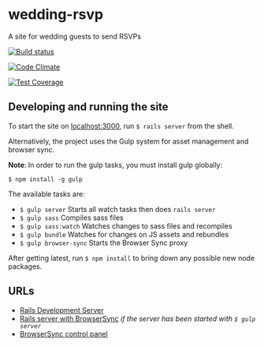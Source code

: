 # wedding-rsvp
A site for wedding guests to send RSVPs

[![Build status](https://travis-ci.org/thehobbs/wedding-rsvp.svg?branch=master)](https://travis-ci.org/thehobbs/wedding-rsvp)

[![Code
Climate](https://codeclimate.com/github/thehobbs/wedding-rsvp/badges/gpa.svg)](https://codeclimate.com/github/thehobbs/wedding-rsvp)

[![Test
Coverage](https://codeclimate.com/github/thehobbs/wedding-rsvp/badges/coverage.svg)](https://codeclimate.com/github/thehobbs/wedding-rsvp/coverage)

## Developing and running the site

To start the site on [localhost:3000](http://localhost:3000), run `$ rails server` from the shell.

Alternatively, the project uses the Gulp system for asset management and browser sync.

**Note**: In order to run the gulp tasks, you must install gulp globally:

`$ npm install -g gulp`

The available tasks are:

* `$ gulp server` Starts all watch tasks then does `rails server`
* `$ gulp sass` Compiles sass files
* `$ gulp sass:watch` Watches changes to sass files and recompiles
* `$ gulp bundle` Watches for changes on JS assets and rebundles
* `$ gulp browser-sync` Starts the Browser Sync proxy

After getting latest, run `$ npm install` to bring down any possible new node packages.

## URLs

* [Rails Development Server](http://localhost:3000)
* [Rails server with BrowserSync](http://localhost:3001) _if the server has been started with `$ gulp server`_
* [BrowserSync control panel](http://localhost:3002)
